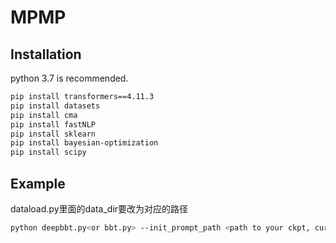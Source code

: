 # MPMP

## Installation
python 3.7 is recommended.
```bash
pip install transformers==4.11.3
pip install datasets
pip install cma
pip install fastNLP
pip install sklearn
pip install bayesian-optimization
pip install scipy
```

## Example
dataload.py里面的data_dir要改为对应的路径

```bash
python deepbbt.py<or bbt.py> --init_prompt_path <path to your ckpt, currently not publicly available> --task_name 'thucnews' --seed 13
```